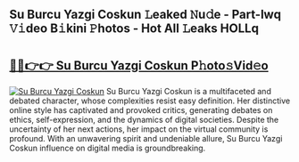 ## Su Burcu Yazgi Coskun 𝙻eaked 𝙽u𝚍e - Part-lwq 𝚅𝚒deo B𝚒kini 𝙿hotos - Hot All 𝙻eaks HOLLq

# <h2><a href="http://ld6bme.urlbe.top/?page=Su+Burcu+Yazgi+Coskun">🔗🔗👉👉 Su Burcu Yazgi Coskun P𝚑oto𝚜Vid𝚎o</a></h2>

[![Su Burcu Yazgi Coskun](https://i.imgur.com/eBuTRDB.gif)](http://ld6bme.urlbe.top/?page=Su+Burcu+Yazgi+Coskun)
Su Burcu Yazgi Coskun is a multifaceted and debated character, whose complexities resist easy definition. Her distinctive online style has captivated and provoked critics, generating debates on ethics, self-expression, and the dynamics of digital societies. Despite the uncertainty of her next actions, her impact on the virtual community is profound. With an unwavering spirit and undeniable allure, Su Burcu Yazgi Coskun influence on digital media is groundbreaking.
